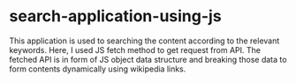 # search-application-using-js
This application is used to searching the content according to the relevant keywords. 
Here, I used JS fetch method to get request from API.
The fetched API is in form of JS object data structure and breaking those data to form contents dynamically using wikipedia links.
